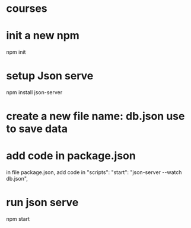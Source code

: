 # courses

# init a new npm
  npm init

# setup Json serve
  npm install json-server
 
# create a new file name: db.json use to save data

# add code in package.json
  in file package.json, add code in "scripts":
    "start": "json-server --watch db.json",

# run json serve
  npm start
